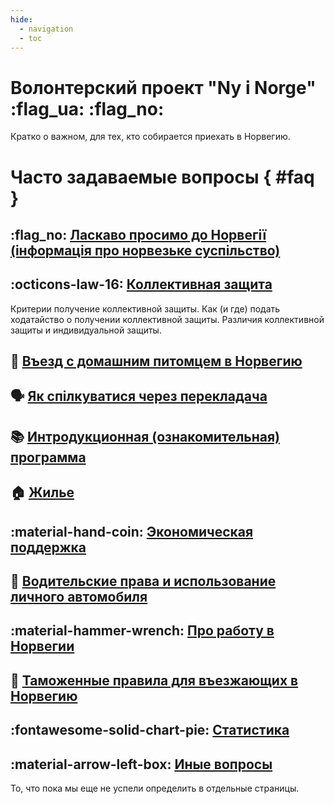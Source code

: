 ```yaml
---
hide:
  - navigation
  - toc
---
```


# **Волонтерский проект "Ny i Norge"** :flag_ua: :flag_no: 
Кратко о важном, для тех, кто собирается приехать в Норвегию.

# Часто задаваемые вопросы { #faq }

## :flag_no: [Ласкаво просимо до Норвегії (інформація про норвезьке суспільство)](https://www.imdi.no/globalassets/illustrasjoner/ukraina/information-about-norwegian-society-2022---ukrainsk0822.pdf)

## :octicons-law-16: [Коллективная защита](collective-protection.md)
Критерии получение коллективной защиты. Как (и где) подать ходатайство о получении коллективной защиты. Различия коллективной защиты и индивидуальной защиты.

## :guide_dog: [Въезд с домашним питомцем в Норвегию](animals.md)

## :speaking_head: [Як спілкуватися через перекладача](https://www.imdi.no/globalassets/illustrasjoner/ukraina/a-fore-en-samtale-via-tolk_ukrainsk.pdf)


## :books: [Интродукционная (ознакомительная) программа](introduction-programme.md)

## :house: [Жилье](housing.md)

## :material-hand-coin: [Экономическая поддержка](benefits.md)

## :red_car: [Водительские права и использование личного автомобиля](automobile.md)

## :material-hammer-wrench: [Про работу в Норвегии](work.md)

## :customs: [Таможенные правила для въезжающих в Норвегию](toll.md)

## :fontawesome-solid-chart-pie: [Статистика](stats.md)

## :material-arrow-left-box: [Иные вопросы](other.md)
То, что пока мы еще не успели определить в отдельные страницы.